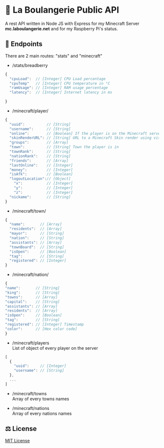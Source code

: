 # 🥖 La Boulangerie Public API
A rest API written in Node JS with Express for my Minecraft Server **mc.laboulangerie.net** and for my Raspberry Pi's status.

## 📌 Endpoints
There are 2 main routes: "stats" and "minecraft"

- /stats/breadberry<br/>
```javascript
{
  "cpuLoad":  // [Integer] CPU Load percentage
  "cpuTemp"   // [Integer] CPU temperature in °C
  "ramUsage": // [Integer] RAM usage percentage
  "latency":  // [Integer] Internet latency in ms
  
}
```
- /minecraft/player/<username><br/>
```javascript
{
  "uuid":          // [String] 
  "username":      // [String] 
  "online":        // [Boolean] If the player is on the Minecraft server
  "skinRenderURL": // [String] URL to a Minecraft Skin render using visage.surgeplay.com
  "groups":        // [Array]
  "town":          // [String] Town the player is in
  "townRank":      // [String] 
  "nationRank":    // [String] 
  "friends":       // [Array]
  "lastOnline":    // [Integer]
  "money":         // [Integer]
  "isAfk":         // [Boolean] 
  "logoutLocation":// [Object]
    "x":           // [Integer]
    "y":           // [Integer]
    "z":           // [Integer] 
  "nickame":       // [String]
}
```
- /minecraft/town/<name><br/>
```javascript
{
  "name":       // [Array]
  "residents":  // [Array]
  "mayor":      // [String]
  "nation":     // [String]
  "assistants": // [Array]
  "townBoard":  // [String]
  "isOpen":     // [Boolean]
  "tag":        // [String]
  "registered": // [Integer]
}
```
- /minecraft/nation/<name><br/>
```javascript
{
"name":       // [String]
"king":       // [String]
"towns":      // [Array]
"capital":    // [String]
"assistants": // [Array]
"residents":  // [Array]
"isOpen":     // [Boolean]
"tag":        // [String]
"registered": // [Integer] Timestamp
"color":      // [Hex color code]
}
```

- /minecraft/players<br/>
List of object of every player on the server
```javascript
[
  {
    "uuid":     // [Integer]
    "username": // [String]
  },
  ...
]
```
- /minecraft/towns<br/>
Array of every towns names

- /minecraft/nations<br/>
Array of every nations names

## ⚖ License 
[MIT License](https://github.com/PainOchoco/La-Boulangerie-Public-API/blob/master/LICENSE)
